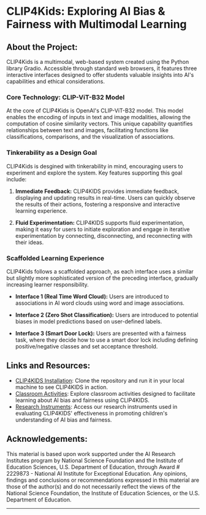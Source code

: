 # CLIP4Kids: Exploring AI Bias & Fairness with Multimodal Learning

## About the Project:

CLIP4Kids is a multimodal, web-based system created using the Python library Gradio. Accessible through standard web browsers, it features three interactive interfaces designed to offer students valuable insights into AI's capabilities and ethical considerations.

### Core Technology: CLIP-ViT-B32 Model

At the core of CLIP4Kids is OpenAI's CLIP-ViT-B32 model. This model enables the encoding of inputs in text and image modalities, allowing the computation of cosine similarity vectors. This unique capability quantifies relationships between text and images, facilitating functions like classifications, comparisons, and the visualization of associations.

### Tinkerability as a Design Goal

CLIP4Kids is desgined with tinkerability in mind, encouraging users to experiment and explore the system. Key features supporting this goal include:

1. **Immediate Feedback:** CLIP4KIDS provides immediate feedback, displaying and updating results in real-time. Users can quickly observe the results of their actions, fostering a responsive and interactive learning experience. 
  
2. **Fluid Experimentation:** CLIP4KIDS supports fluid experimentation, making it easy for users to initiate exploration and engage in iterative experimentation by connecting, disconnecting, and reconnecting with their ideas. 

### Scaffolded Learning Experience

CLIP4Kids follows a scaffolded approach, as each interface uses a similar but slightly more sophisticated version of the preceding interface, gradually increasing learner responsibility.

- **Interface 1 (Real Time Word Cloud):** Users are introduced to associations in AI  word clouds using word and image associations. 
  
- **Interface 2 (Zero Shot Classification):** Users are introduced to potential biases in model predictions based on user-defined labels. 
  
- **Interface 3 (Smart Door Lock):** Users are presented with a fairness task, where they decide how to use a smart door lock including defining positive/negative classes and set acceptance threshold.


## Links and Resources:

- [CLIP4KIDS Installation](https://github.com/wolferobert3/kidsprompt): Clone the repository and run it in your local machine to see CLIP4KIDS in action.
- [Classroom Activities](#link-to-demo): Explore classroom activities designed to facilitate learning about AI bias and fairness using CLIP4KIDS.
- [Research Instruments](#link-to-blog): Access our research instruments used in evaluating CLIP4KIDS' effectiveness in promoting children's understanding of AI bias and fairness.
  

## Acknowledgements:
This material is based upon work supported under the AI Research Institutes program by National Science Foundation and the Institute of Education Sciences, U.S. Department of Education, through Award # 2229873 - National AI Institute for Exceptional Education. Any opinions, findings and conclusions or recommendations expressed in this material are those of the author(s) and do not necessarily reflect the views of the National Science Foundation, the
Institute of Education Sciences, or the U.S. Department of Education.

---


